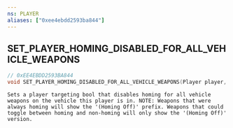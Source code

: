 ```yaml
---
ns: PLAYER
aliases: ["0xee4ebdd2593ba844"]
---
```

## SET_PLAYER_HOMING_DISABLED_FOR_ALL_VEHICLE_WEAPONS

```c
// 0xEE4EBDD2593BA844
void SET_PLAYER_HOMING_DISABLED_FOR_ALL_VEHICLE_WEAPONS(Player player, bool DisableHoming);
```

```
Sets a player targeting bool that disables homing for all vehicle weapons on the vehicle this player is in. NOTE: Weapons that were always homing will show the '(Homing Off)' prefix. Weapons that could toggle between homing and non-homing will only show the '(Homing Off)' version.
```

